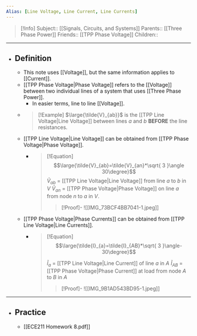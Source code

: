 ```yaml
---
Alias: [Line Voltage, Line Current, Line Currents]
---
```

> [!Info]
> Subject:: [[Signals, Circuits, and Systems]]
> Parents:: [[Three Phase Power]]
> Friends:: [[TPP Phase Voltage]]
> Children:: 
---
- ## Definition
	- This note uses [[Voltage]], but the same information applies to [[Current]].
	- [[TPP Phase Voltage|Phase Voltage]] refers to the [[Voltage]] between two individual lines of a system that uses [[Three Phase Power]].
		- In easier terms, line to line [[Voltage]].
	- > [!Example]
	  > $\large{\tilde{V}_{ab}}$ is the [[TPP Line Voltage|Line Voltage]] between lines $a$ and $b$ **BEFORE** the line resistances.
	- [[TPP Line Voltage|Line Voltage]] can be obtained from [[TPP Phase Voltage|Phase Voltage]].
		- > [!Equation]
		  > $$\large{\tilde{V}_{ab}=\tilde{V}_{an}*\sqrt{ 3 }\angle 30\degree}$$
		  > $\tilde{V}_{ab}$ = [[TPP Line Voltage|Line Voltage]] from line $a$ to $b$ in $V$
		  > $\tilde{V}_{an}$ = [[TPP Phase Voltage|Phase Voltage]] on line $a$ from node $n$ to $a$ in $V$.
		  > > [!Proof]-
		  > > ![[IMG_73BCF4BB7041-1.jpeg]]
	- [[TPP Phase Voltage|Phase Currents]] can be obtained from [[TPP Line Voltage|Line Currents]].
		- > [!Equation]
		  > $$\large{\tilde{I}_{a}=\tilde{I}_{AB}*\sqrt{ 3 }\angle-30\degree}$$
		  > 
		  > $\tilde{I}_{a}$ = [[TPP Line Voltage|Line Current]] of line $a$ in $A$
		  > $\tilde{I}_{AB}$ = [[TPP Phase Voltage|Phase Current]] at load from node $A$ to $B$ in $A$
		  > 
		  > > [!Proof]-
		  > > ![[IMG_9B1AD543BD95-1.jpeg]]
---
- ## Practice
	- [[ECE211 Homework 8.pdf]]